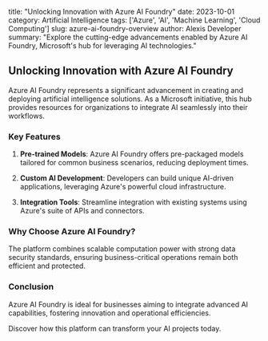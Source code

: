 title: "Unlocking Innovation with Azure AI Foundry"
date: 2023-10-01
category: Artificial Intelligence
tags: ['Azure', 'AI', 'Machine Learning', 'Cloud Computing']
slug: azure-ai-foundry-overview
author: Alexis Developer
summary: "Explore the cutting-edge advancements enabled by Azure AI Foundry, Microsoft's hub for leveraging AI technologies."

## Unlocking Innovation with Azure AI Foundry

Azure AI Foundry represents a significant advancement in creating and deploying artificial intelligence solutions. As a Microsoft initiative, this hub provides resources for organizations to integrate AI seamlessly into their workflows.

### Key Features

1. **Pre-trained Models**:
   Azure AI Foundry offers pre-packaged models tailored for common business scenarios, reducing deployment times.

2. **Custom AI Development**:
   Developers can build unique AI-driven applications, leveraging Azure's powerful cloud infrastructure.

3. **Integration Tools**:
   Streamline integration with existing systems using Azure's suite of APIs and connectors.

### Why Choose Azure AI Foundry?

The platform combines scalable computation power with strong data security standards, ensuring business-critical operations remain both efficient and protected.

### Conclusion

Azure AI Foundry is ideal for businesses aiming to integrate advanced AI capabilities, fostering innovation and operational efficiencies.

Discover how this platform can transform your AI projects today.
